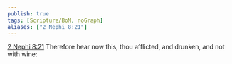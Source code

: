 ```yaml
---
publish: true
tags: [Scripture/BoM, noGraph]
aliases: ["2 Nephi 8:21"]
---
```

[2 Nephi 8:21](https://churchofjesuschrist.org/study/scriptures/bofm/2-ne/8?lang=eng&id=p21#p21) Therefore hear now this, thou afflicted, and drunken, and not with wine:
